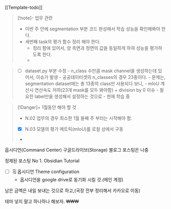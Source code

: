 [[Template-todo]]

> [!note]- 업무 관련
 >- 이번 주 안에 segmentation 부분 코드 완성해서 학습 성능을 확인해봐야 한다.
>- 세번째 task의 평가 함수 정리 해야 한다.
>	- 정리 함에 있어서, 양 측면과 정면의 값을 동일하게 하여 성능을 평가하도록 한다.
>	- 


> - [ ] dataset.py 부분 수정
	- n_class 수만큼 mask channel을 생성하는데 있어서, 이슈가 발생
		- 공공데이터셋의 n_classes의 경우 23종이다.
		- 문제는,  segmentation dataset에는 총 13종의 class만 사용되다 보니,
		- mIoU 계산시 연산속도 저하(23개 mask를 모두 봐야함) + division by 0 이슈
		- 필요한 label만을 생성해서 설정하는 것으로
	- 현재 학습 중

> [!Danger]+ 1월동안 해야 할 것
> 
>- N.02 업무의 경우 최소한 1월 둘째 주 부터는 시작해야 함.
>- [x] N.03 모델의 평가 메트릭(mIoU)를 로컬 상에서 구동
>- 

옵시디언(Command Center)
구글드라이브(Storage)
블로그 포스팅은 나중

정제된 포스팅 No 1. Obsidian Tutorial

- [ ] 🗒️ 옵시디언 Theme configuration
	- 옵시디언을 google drive로 동기화 시킬 것.(메인 계정)

남은 금액은 내일 보내는 것으로 하고,(국장 전부 정리해서 카카오로 이동)


테마 넣지 말고 하나하나 해보자.
₩₩₩